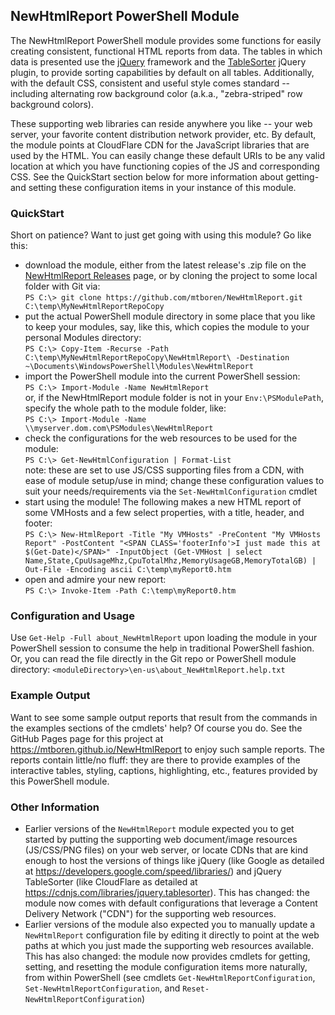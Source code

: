 ## NewHtmlReport PowerShell Module

The NewHtmlReport PowerShell module provides some functions for easily creating consistent, functional HTML reports from data. The tables in which data is presented use the [jQuery](https://jquery.com) framework and the [TableSorter](http://tablesorter.com) jQuery plugin, to provide sorting capabilities by default on all tables.  Additionally, with the default CSS, consistent and useful style comes standard -- including alternating row background color (a.k.a., "zebra-striped" row background colors).

These supporting web libraries can reside anywhere you like -- your web server, your favorite content distribution network provider, etc.  By default, the module points at CloudFlare CDN for the JavaScript libraries that are used by the HTML.  You can easily change these default URIs to be any valid location at which you have functioning copies of the JS and corresponding CSS.  See the QuickStart section below for more information about getting- and setting these configuration items in your instance of this module.

### QuickStart
Short on patience? Want to just get going with using this module? Go like this:
- download the module, either from the latest release's .zip file on the [NewHtmlReport Releases](https://github.com/mtboren/NewHtmlReport/releases) page, or by cloning the project to some local folder with Git via:  
  `PS C:\> git clone https://github.com/mtboren/NewHtmlReport.git C:\temp\MyNewHtmlReportRepoCopy`
- put the actual PowerShell module directory in some place that you like to keep your modules, say, like this, which copies the module to your personal Modules directory:  
  `PS C:\> Copy-Item -Recurse -Path C:\temp\MyNewHtmlReportRepoCopy\NewHtmlReport\ -Destination ~\Documents\WindowsPowerShell\Modules\NewHtmlReport`
- import the PowerShell module into the current PowerShell session:  
  `PS C:\> Import-Module -Name NewHtmlReport`  
  or, if the NewHtmlReport module folder is not in your `Env:\PSModulePath`, specify the whole path to the module folder, like:  
  `PS C:\> Import-Module -Name \\myserver.dom.com\PSModules\NewHtmlReport`
- check the configurations for the web resources to be used for the module:  
  `PS C:\> Get-NewHtmlConfiguration | Format-List`  
  note:  these are set to use JS/CSS supporting files from a CDN, with ease of module setup/use in mind; change these configuration values to suit your needs/requirements via the `Set-NewHtmlConfiguration` cmdlet
- start using the module! The following makes a new HTML report of some VMHosts and a few select properties, with a title, header, and footer:  
  `PS C:\> New-HtmlReport -Title "My VMHosts" -PreContent "My VMHosts Report" -PostContent "<SPAN CLASS='footerInfo'>I just made this at $(Get-Date)</SPAN>" -InputObject (Get-VMHost | select Name,State,CpuUsageMhz,CpuTotalMhz,MemoryUsageGB,MemoryTotalGB) | Out-File -Encoding ascii C:\temp\myReport0.htm`
- open and admire your new report:  
  `PS C:\> Invoke-Item -Path C:\temp\myReport0.htm`

### Configuration and Usage
Use `Get-Help -Full about_NewHtmlReport` upon loading the module in your PowerShell session to consume the help in traditional PowerShell fashion.  Or, you can read the file directly in the Git repo or PowerShell module directory: `<moduleDirectory>\en-us\about_NewHtmlReport.help.txt`

### Example Output
Want to see some sample output reports that result from the commands in the examples sections of the cmdlets' help?  Of course you do.  See the GitHub Pages page for this project at <https://mtboren.github.io/NewHtmlReport> to enjoy such sample reports.  The reports contain little/no fluff:  they are there to provide examples of the interactive tables, styling, captions, highlighting, etc., features provided by this PowerShell module.

### Other Information
- Earlier versions of the `NewHtmlReport` module expected you to get started by putting the supporting web document/image resources (JS/CSS/PNG files) on your web server, or locate CDNs that are kind enough to host the versions of things like jQuery (like Google as detailed at https://developers.google.com/speed/libraries/) and jQuery TableSorter (like CloudFlare as detailed at https://cdnjs.com/libraries/jquery.tablesorter). This has changed: the module now comes with default configurations that leverage a Content Delivery Network ("CDN") for the supporting web resources.
- Earlier versions of the module also expected you to manually update a `NewHtmlReport` configuration file by editing it directly to point at the web paths at which you just made the supporting web resources available.  This has also changed:  the module now provides cmdlets for getting, setting, and resetting the module configuration items more naturally, from within PowerShell (see cmdlets `Get-NewHtmlReportConfiguration`, `Set-NewHtmlReportConfiguration`, and `Reset-NewHtmlReportConfiguration`)
